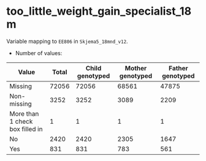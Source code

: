 # too_little_weight_gain_specialist_18m
Variable mapping to `EE806` in `Skjema5_18mnd_v12`.
- Number of values:

| Value | Total | Child genotyped | Mother genotyped | Father genotyped |
| ----- | ----- | --------------- | ---------------- | ---------------- |
| Missing | 72056 | 72056 | 68561 | 47875 |
| Non-missing | 3252 | 3252 | 3089 | 2209 |
| More than 1 check box filled in | 1 | 1 | 1 |1 |
| No | 2420 | 2420 | 2305 |1647 |
| Yes | 831 | 831 | 783 |561 |




